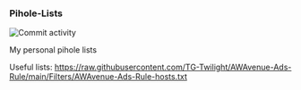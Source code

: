 ### Pihole-Lists

![Commit activity](https://img.shields.io/github/last-commit/Ven0m0/Pihole-Lists?logo=github)


My personal pihole lists



Useful lists:
https://raw.githubusercontent.com/TG-Twilight/AWAvenue-Ads-Rule/main/Filters/AWAvenue-Ads-Rule-hosts.txt
